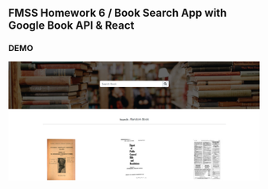 ## FMSS Homework 6 / Book Search App with Google Book API & React

### DEMO


![](./src/assets/projectImg.png)
